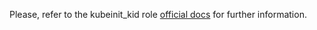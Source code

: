 Please, refer to the kubeinit_kid role
[official docs](https://kubeinit.github.io/kubeinit/roles/role-kubeinit_kid.html)
for further information.
